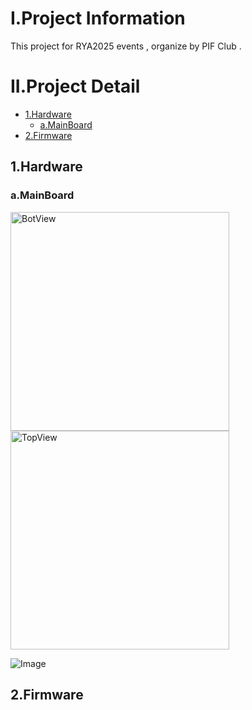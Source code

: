 
# I.Project Information 
This project for RYA2025 events , organize by PIF Club .
# II.Project Detail
- [1.Hardware](#1hardware)
  - [a.MainBoard](#amainboard)
- [2.Firmware](#2firmware)
## 1.Hardware
### a.MainBoard
<img src="https://github.com/user-attachments/assets/8089a303-c853-4895-ac29-bbc5983f9dfe" alt="BotView" width="350" height="350">
<img src="https://github.com/user-attachments/assets/7c6bdbbd-e477-4c4c-abab-cb76dc45bbd3" alt="TopView" width="350" height="350">

![Image](https://github.com/user-attachments/assets/9ea6a7eb-5906-4b84-98e7-574d2d19b51c)

## 2.Firmware
